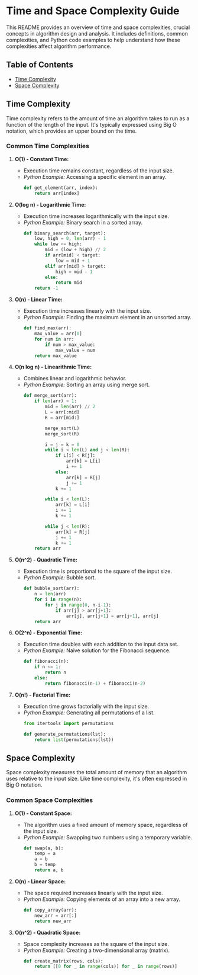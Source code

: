 # Time and Space Complexity Guide

This README provides an overview of time and space complexities, crucial concepts in algorithm design and analysis. It includes definitions, common complexities, and Python code examples to help understand how these complexities affect algorithm performance.

## Table of Contents
- [Time Complexity](#time-complexity)
- [Space Complexity](#space-complexity)

## Time Complexity

Time complexity refers to the amount of time an algorithm takes to run as a function of the length of the input. It's typically expressed using Big O notation, which provides an upper bound on the time.

### Common Time Complexities

1. **O(1) - Constant Time:**
   - Execution time remains constant, regardless of the input size.
   - *Python Example:* Accessing a specific element in an array.
     ```python
     def get_element(arr, index):
         return arr[index]
     ```

2. **O(log n) - Logarithmic Time:**
   - Execution time increases logarithmically with the input size.
   - *Python Example:* Binary search in a sorted array.
     ```python
     def binary_search(arr, target):
         low, high = 0, len(arr) - 1
         while low <= high:
             mid = (low + high) // 2
             if arr[mid] < target:
                 low = mid + 1
             elif arr[mid] > target:
                 high = mid - 1
             else:
                 return mid
         return -1
     ```

3. **O(n) - Linear Time:**
   - Execution time increases linearly with the input size.
   - *Python Example:* Finding the maximum element in an unsorted array.
     ```python
     def find_max(arr):
         max_value = arr[0]
         for num in arr:
             if num > max_value:
                 max_value = num
         return max_value
     ```

4. **O(n log n) - Linearithmic Time:**
   - Combines linear and logarithmic behavior.
   - *Python Example:* Sorting an array using merge sort.
     ```python
     def merge_sort(arr):
         if len(arr) > 1:
             mid = len(arr) // 2
             L = arr[:mid]
             R = arr[mid:]

             merge_sort(L)
             merge_sort(R)

             i = j = k = 0
             while i < len(L) and j < len(R):
                 if L[i] < R[j]:
                     arr[k] = L[i]
                     i += 1
                 else:
                     arr[k] = R[j]
                     j += 1
                 k += 1

             while i < len(L):
                 arr[k] = L[i]
                 i += 1
                 k += 1

             while j < len(R):
                 arr[k] = R[j]
                 j += 1
                 k += 1
         return arr
     ```

5. **O(n^2) - Quadratic Time:**
   - Execution time is proportional to the square of the input size.
   - *Python Example:* Bubble sort.
     ```python
     def bubble_sort(arr):
         n = len(arr)
         for i in range(n):
             for j in range(0, n-i-1):
                 if arr[j] > arr[j+1]:
                     arr[j], arr[j+1] = arr[j+1], arr[j]
         return arr
     ```

6. **O(2^n) - Exponential Time:**
   - Execution time doubles with each addition to the input data set.
   - *Python Example:* Naive solution for the Fibonacci sequence.
     ```python
     def fibonacci(n):
         if n <= 1:
             return n
         else:
             return fibonacci(n-1) + fibonacci(n-2)
     ```

7. **O(n!) - Factorial Time:**
   - Execution time grows factorially with the input size.
   - *Python Example:* Generating all permutations of a list.
     ```python
     from itertools import permutations

     def generate_permutations(lst):
         return list(permutations(lst))
     ```

## Space Complexity

Space complexity measures the total amount of memory that an algorithm uses relative to the input size. Like time complexity, it's often expressed in Big O notation.

### Common Space Complexities

1. **O(1) - Constant Space:**
   - The algorithm uses a fixed amount of memory space, regardless of the input size.
   - *Python Example:* Swapping two numbers using a temporary variable.
     ```python
     def swap(a, b):
         temp = a
         a = b
         b = temp
         return a, b
     ```

2. **O(n) - Linear Space:**
   - The space required increases linearly with the input size.
   - *Python Example:* Copying elements of an array into a new array.
     ```python
     def copy_array(arr):
         new_arr = arr[:]
         return new_arr
     ```

3. **O(n^2) - Quadratic Space:**
   - Space complexity increases as the square of the input size.
   - *Python Example:* Creating a two-dimensional array (matrix).
     ```python
     def create_matrix(rows, cols):
         return [[0 for _ in range(cols)] for _ in range(rows)]
     ```
